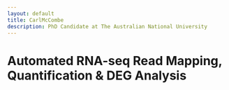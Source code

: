 ```yaml
---
layout: default
title: CarlMcCombe
description: PhD Candidate at The Australian National University
---
```

# Automated RNA-seq Read Mapping, Quantification & DEG Analysis
